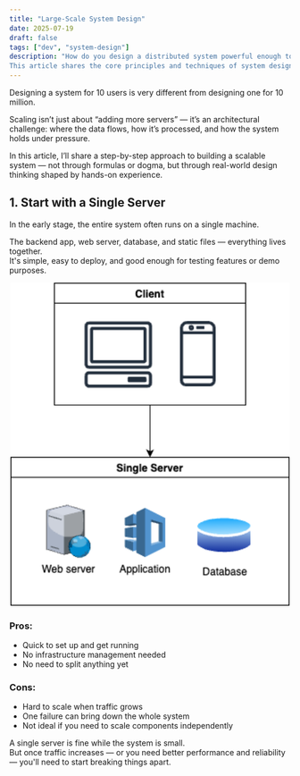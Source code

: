 ```yaml
---
title: "Large-Scale System Design"
date: 2025-07-19
draft: false
tags: ["dev", "system-design"]
description: "How do you design a distributed system powerful enough to serve millions of users?
This article shares the core principles and techniques of system design for large-scale applications."
---
```


Designing a system for 10 users is very different from designing one for 10 million.

Scaling isn’t just about “adding more servers” — it’s an architectural challenge: where the data flows, how it’s processed, and how the system holds under pressure.

In this article, I’ll share a step-by-step approach to building a scalable system — not through formulas or dogma, but through real-world design thinking shaped by hands-on experience.


## 1. Start with a Single Server

In the early stage, the entire system often runs on a single machine.

The backend app, web server, database, and static files — everything lives together.  
It's simple, easy to deploy, and good enough for testing features or demo purposes.

<p align="center">
  <img src="/images/post2/single-server.png" alt="Single Server Diagram" width="500" />
</p>


### Pros:
- Quick to set up and get running  
- No infrastructure management needed  
- No need to split anything yet  

### Cons:
- Hard to scale when traffic grows  
- One failure can bring down the whole system  
- Not ideal if you need to scale components independently  

A single server is fine while the system is small.  
But once traffic increases — or you need better performance and reliability — you'll need to start breaking things apart.

